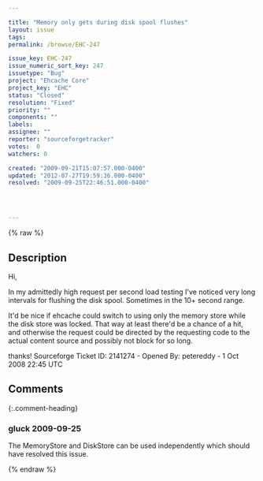 ```yaml
---

title: "Memory only gets during disk spool flushes"
layout: issue
tags: 
permalink: /browse/EHC-247

issue_key: EHC-247
issue_numeric_sort_key: 247
issuetype: "Bug"
project: "Ehcache Core"
project_key: "EHC"
status: "Closed"
resolution: "Fixed"
priority: ""
components: ""
labels: 
assignee: ""
reporter: "sourceforgetracker"
votes:  0
watchers: 0

created: "2009-09-21T15:07:57.000-0400"
updated: "2012-07-27T19:59:36.000-0400"
resolved: "2009-09-25T22:46:51.000-0400"




---
```


{% raw %}

## Description

<div markdown="1" class="description">

Hi, 

In my admittedly high request per second load testing I've noticed very long intervals for flushing the disk spool. Sometimes in the 10+ second range.

It'd be nice if ehcache could switch to using only the memory store while the disk store was locked. That way at least there'd be a chance of a hit, and otherwise the request could be directed by the requesting code to the actual content source and possibly not block for so long.

thanks!
Sourceforge Ticket ID: 2141274 - Opened By: petereddy - 1 Oct 2008 22:45 UTC

</div>

## Comments


{:.comment-heading}
### **gluck** <span class="date">2009-09-25</span>

<div markdown="1" class="comment">

The MemoryStore and DiskStore can be used independently which should have resolved this issue.

</div>



{% endraw %}
